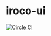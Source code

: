 # iroco-ui

[![Circle CI](https://circleci.com/gh/iroco-co/iroco-ui.png?circle-token=218e3654fb138427bb709b068ed847b58f8d4ac7&style=svg)](https://app.circleci.com/pipelines/github/iroco-co/iroco-ui)
